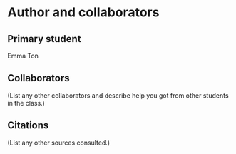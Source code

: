 Author and collaborators
========================

Primary student
---------------
Emma Ton


Collaborators
-------------
(List any other collaborators and describe help you got from other students
in the class.)


Citations
---------
(List any other sources consulted.)
